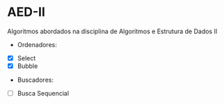 # AED-II
Algoritmos abordados na disciplina de Algoritmos e Estrutura de Dados II
- Ordenadores:
- [X] Select
- [X] Bubble
- Buscadores:
- [ ] Busca Sequencial

